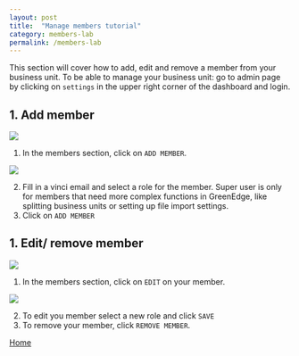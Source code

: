 ```yaml
---
layout: post
title:  "Manage members tutorial"
category: members-lab
permalink: /members-lab
---
```


This section will cover how to add, edit and remove a member from your business unit.
To be able to manage your business unit: go to admin page by clicking on `settings` in the upper right corner of the dashboard and login.

## 1. Add member

<img src="assets/images/add-member-lab-1.PNG">

1. In the members section, click on `ADD MEMBER`.

<img src="assets/images/add-member-lab-2.PNG">

2. Fill in a vinci email and select a role for the member. Super user is only for members that need more complex functions in GreenEdge, like splitting business units or setting up file import settings.
3. Click on `ADD MEMBER`

## 1. Edit/ remove member

<img src="assets/images/edit-member-lab-1.PNG">

1. In the members section, click on `EDIT` on your member.

<img src="assets/images/edit-remove-member-lab-2.PNG">

2. To edit you member select a new role and click `SAVE`
3. To remove your member, click `REMOVE MEMBER`.


<a class="offset-4 btn btn-info btn-lg" href="/" role="button">Home</a>